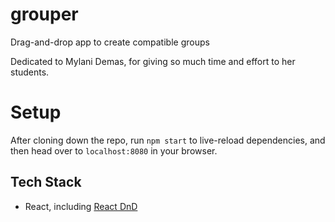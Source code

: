 # grouper
Drag-and-drop app to create compatible groups

Dedicated to Mylani Demas, for giving so much time and effort to her students.

# Setup
After cloning down the repo, run ```npm start``` to live-reload dependencies, and then head over to ```localhost:8080``` in your browser.

## Tech Stack
* React, including [React DnD](http://gaearon.github.io/react-dnd/)
